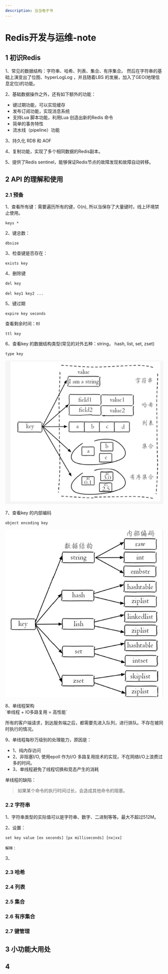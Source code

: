 ```yaml
---
description: 当当电子书
---
```


# Redis开发与运维-note

## 1 初识Redis

1、常见的数据结构：字符串、哈希、列表、集合、有序集合。 然后在字符串的基础上演变出了位图、hyperLogLog ，并且随着LBS 的发展，加入了GEO\(地理信息定位\)的功能。

2、基础数据操作之外，还有如下额外的功能：

* 键过期功能，可以实现缓存
* 发布订阅功能，实现消息系统
* 支持Lua 脚本功能，利用Lua 创造出新的Redis 命令
* 简单的事务特性
* 流水线（pipeline）功能

3、持久化 RDB 和 AOF

4、复制功能，实现了多个相同数据的Redis副本。

5、提供了Redis sentinel，能够保证Redis节点的故障发现和故障自动转移。



## 2  API 的理解和使用

### 2.1 预备

1、查看所有键：需要遍历所有的键，O\(n\), 所以当保存了大量键时，线上环境禁止使用。

```text
keys *
```

2、键总数：

```text
dbsize
```

3、检查键是否存在：

```text
exists key
```

4、删除键

```text
del key

del key1 key2 ...
```

5、键过期

```text
expire key seconds
```

查看剩余时间：ttl

```text
ttl key
```

6、查看key 的数据结构类型\(常见的对外五种：string， hash, list, set, zset\)

```text
type key
```

![5&#x79CD;&#x5BF9;&#x5916;&#x5448;&#x73B0;&#x7684;&#x6570;&#x636E;&#x7ED3;&#x6784;](../.gitbook/assets/image%20%2873%29.png)

7、查看key 的内部编码

```text
object encoding key 
```

![&#x6570;&#x636E;&#x7ED3;&#x6784;&#x4E0E;&#x5185;&#x90E8;&#x7F16;&#x7801;](../.gitbook/assets/image%20%2872%29.png)

8、单线程架构  
\`单线程 + IO多路复用 = 高性能\`

所有的客户端请求，到达服务端之后，都需要先进入队列，进行排队。不存在被同时执行的情况。

 9、单线程每秒万级别的处理能力，原因是：

* 1、纯内存访问 
* 2、非阻塞I/O, 使用epoll 作为I/O 多路复用技术的实现，不在网络I/O上浪费过多的时间。 
* 3、单线程避免了线程切换和竞态产生的消耗

单线程的缺陷：

> 如果某个命令的执行时间过长，会造成其他命令的阻塞。



### 2.2 字符串

1、字符串类型的实际值可以是字符串、数字、二进制等等。最大不超过512M。

2、设置：

```text
set key value [ex seconds] [px milliseconds] [nx|xx]

解释：

```

3、

### 2.3 哈希

### 

### 2.4 列表

### 

### 2.5 集合

### 

### 2.6 有序集合

### 

### 2.7 键管理

###  

## 3 小功能大用处



## 4 

